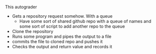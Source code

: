 This autograder
- Gets a repository request somehow. With a queue
  - Have some sort of shared github repo with a queue of names and some sort of script to add another repo to the queue
- Clone the repository
- Runs some program and pipes the output to a file
- commits the file to cloned repo and pushes it
- Checks the output and return value and records it
